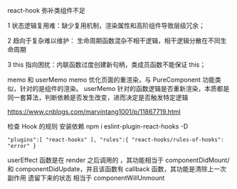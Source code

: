 react-hook 弥补类组件不足

1 状态逻辑复用难：缺少复用机制，渲染属性和高阶组件导致层级冗余；

2 趋向于复杂难以维护： 生命周期函数混杂不相干逻辑，相干逻辑分散在不同生命周期

3 this 指向困扰：内联函数过度创建新句柄，类成员函数不能保证 this；

memo 和 userMemo
memo 优化页面的重渲染，与 PureComponent 功能类似，针对的是组件的渲染。
userMemo 针对的函数逻辑是否重新渲染，本质都是同一套算法，判断依赖是否发生改变，进而决定是否触发特定逻辑

https://www.cnblogs.com/marvintang1001/p/11867719.html

检查 Hook 的规则
安装依赖 npm i eslint-plugin-react-hooks -D

`"plugins":[ "react-hooks" ], "rules":{ "react-hooks/rules-of-hooks": "error" }`

userEffect 函数是在 render 之后调用的 ，其功能相当于 componentDidMount/和 componentDidUpdate，并且该函数有 callback 函数，其功能是清除上一次副作用 遗留下来的状态 相当于 componentWillUnmount

